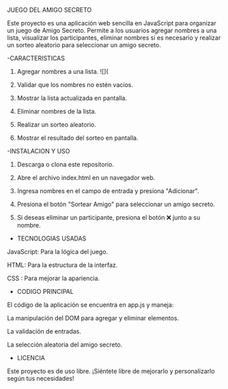 JUEGO DEL AMIGO SECRETO

Este proyecto es una aplicación web sencilla en JavaScript para organizar un juego de Amigo Secreto. Permite a los usuarios agregar nombres a una lista, visualizar los participantes, eliminar nombres si es necesario y realizar un sorteo aleatorio para seleccionar un amigo secreto. 

-CARACTERISTICAS

1. Agregar nombres a una lista.
   ![](

3. Validar que los nombres no estén vacíos.

4. Mostrar la lista actualizada en pantalla.

5. Eliminar nombres de la lista.

6. Realizar un sorteo aleatorio.

7. Mostrar el resultado del sorteo en pantalla.

-INSTALACION Y USO

1. Descarga o clona este repositorio.

2. Abre el archivo index.html en un navegador web.

3. Ingresa nombres en el campo de entrada y presiona "Adicionar".

4. Presiona el botón "Sortear Amigo" para seleccionar un amigo secreto.

5. Si deseas eliminar un participante, presiona el botón ❌ junto a su nombre.


- TECNOLOGIAS USADAS

JavaScript: Para la lógica del juego.

HTML: Para la estructura de la interfaz.

CSS : Para mejorar la apariencia.

- CODIGO PRINCIPAL

El código de la aplicación se encuentra en app.js y maneja:

La manipulación del DOM para agregar y eliminar elementos.

La validación de entradas.

La selección aleatoria del amigo secreto.

- LICENCIA

Este proyecto es de uso libre. ¡Siéntete libre de mejorarlo y personalizarlo según tus necesidades! 
